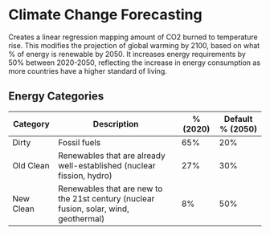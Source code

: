 # Climate Change Forecasting

Creates a linear regression mapping amount of CO2 burned to temperature rise. This modifies the projection of global warming by 2100, based on what % of energy is renewable by 2050. It increases energy requirements by 50% between 2020-2050, reflecting the increase in energy consumption as more countries have a higher standard of living.

## Energy Categories

| Category | Description | % (2020) | Default % (2050) |
| -------- | ----------- | -------- | ---------------- |
| Dirty | Fossil fuels | 65% | 20% |
| Old Clean | Renewables that are already well-established (nuclear fission, hydro) | 27% | 30% |
| New Clean | Renewables that are new to the 21st century (nuclear fusion, solar, wind, geothermal) | 8% | 50% |
